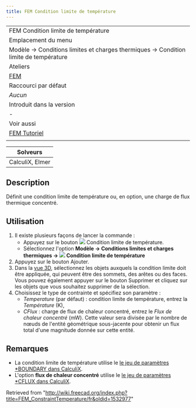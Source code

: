```yaml
---
title: FEM Condition limite de température
---
```

|  |
| --- |
| FEM Condition limite de température |
| Emplacement du menu |
| Modèle → Conditions limites et charges thermiques → Condition limite de température |
| Ateliers |
| [FEM](/FEM_Workbench/fr "FEM Workbench/fr") |
| Raccourci par défaut |
| *Aucun* |
| Introduit dans la version |
| - |
| Voir aussi |
| [FEM Tutoriel](/FEM_tutorial/fr "FEM tutorial/fr") |
|  |

| Solveurs |
| --- |
| CalculiX, Elmer |

## Description

Définit une condition limite de température ou, en option, une charge de flux thermique concentré.

## Utilisation

1. Il existe plusieurs façons de lancer la commande :
   * Appuyez sur le bouton ![](/images/FEM_ConstraintTemperature.svg) Condition limite de température.
   * Sélectionnez l'option **Modèle → Conditions limites et charges thermiques → ![](/images/FEM_ConstraintTemperature.svg) Condition limite de température**
2. Appuyez sur le bouton Ajouter.
3. Dans la [vue 3D](/3D_view/fr "3D view/fr"), sélectionnez les objets auxquels la condition limite doit être appliquée, qui peuvent être des sommets, des arêtes ou des faces. Vous pouvez également appuyer sur le bouton Supprimer et cliquez sur les objets que vous souhaitez supprimer de la sélection.
4. Choisissez le type de contrainte et spécifiez son paramètre :
   * *Temperature* (par défaut) : condition limite de température, entrez la *Température* (K),
   * *CFlux* : charge de flux de chaleur concentré, entrez le *Flux de chaleur concentré* (mW). Cette valeur sera divisée par le nombre de nœuds de l'entité géométrique sous-jacente pour obtenir un flux total d'une magnitude donnée sur cette entité.

## Remarques

* La condition limite de température utilise le [le jeu de paramètres \*BOUNDARY dans CalculiX](http://web.mit.edu/calculix_v2.7/CalculiX/ccx_2.7/doc/ccx/node163.html).
* L'option **flux de chaleur concentré** utilise le [le jeu de paramètres \*CFLUX dans CalculiX](http://web.mit.edu/calculix_v2.7/CalculiX/ccx_2.7/doc/ccx/node168.html).

Retrieved from "<http://wiki.freecad.org/index.php?title=FEM_ConstraintTemperature/fr&oldid=1532977>"